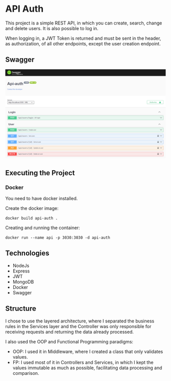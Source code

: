 # API Auth

This project is a simple REST API, in which you can create, search, change and delete users. It is also possible to log in.

When logging in, a JWT Token is returned and must be sent in the header, as authorization, of all other endpoints, except the user creation endpoint.

## Swagger
<img src="./assets/swagger.png" alt="Swagger">

## Executing the Project
### Docker
You need to have docker installed.

Create the docker image:
```
docker build api-auth .
```

Creating and running the container:
```
docker run --name api -p 3030:3030 -d api-auth
```

## Technologies

- NodeJs
- Express
- JWT
- MongoDB
- Docker
- Swagger

## Structure

I chose to use the layered architecture, where I separated the business rules in the Services layer and the Controller was only responsible for receiving requests and returning the data already processed.

I also used the OOP and Functional Programming paradigms:
- OOP: I used it in Middleware, where I created a class that only validates values.
- FP: I used most of it in Controllers and Services, in which I kept the values immutable as much as possible, facilitating data processing and comparison.